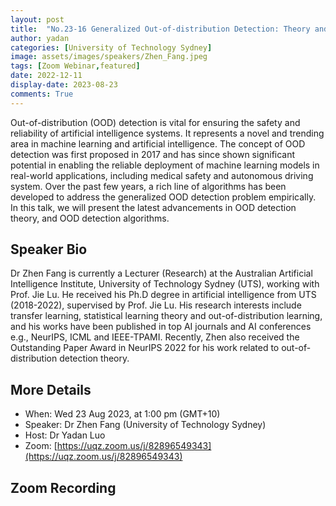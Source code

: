 ```yaml
---
layout: post
title:  "No.23-16 Generalized Out-of-distribution Detection: Theory and Algorithm"
author: yadan
categories: [University of Technology Sydney]
image: assets/images/speakers/Zhen_Fang.jpeg
tags: [Zoom Webinar,featured]
date: 2022-12-11
display-date: 2023-08-23
comments: True
---
```

Out-of-distribution (OOD) detection is vital for ensuring the safety and reliability of artificial intelligence systems. It represents a novel and trending area in machine learning and artificial intelligence. The concept of OOD detection was first proposed in 2017 and has since shown significant potential in enabling the reliable deployment of machine learning models in real-world applications, including medical safety and autonomous driving system. Over the past few years, a rich line of algorithms has been developed to address the generalized OOD detection problem empirically. In this talk, we will present the latest advancements in OOD detection theory, and OOD detection algorithms.


## Speaker Bio
Dr Zhen Fang is currently a Lecturer (Research) at the Australian Artificial Intelligence Institute, University of Technology Sydney (UTS),  working with Prof. Jie Lu.  He received his Ph.D degree in artificial intelligence from UTS (2018-2022), supervised by Prof. Jie Lu. His research interests include transfer learning, statistical learning theory and out-of-distribution learning, and his works have been published in top AI journals and AI conferences e.g., NeurIPS, ICML and IEEE-TPAMI.  Recently, Zhen also received the Outstanding Paper Award in NeurIPS 2022 for his work related to out-of-distribution detection theory.

## More Details
+ When: Wed 23 Aug 2023, at 1:00 pm (GMT+10)
+ Speaker: Dr Zhen Fang (University of Technology Sydney)
+ Host: Dr Yadan Luo
+ Zoom: [https://uqz.zoom.us/j/82896549343](https://uqz.zoom.us/j/82896549343)




## Zoom Recording
